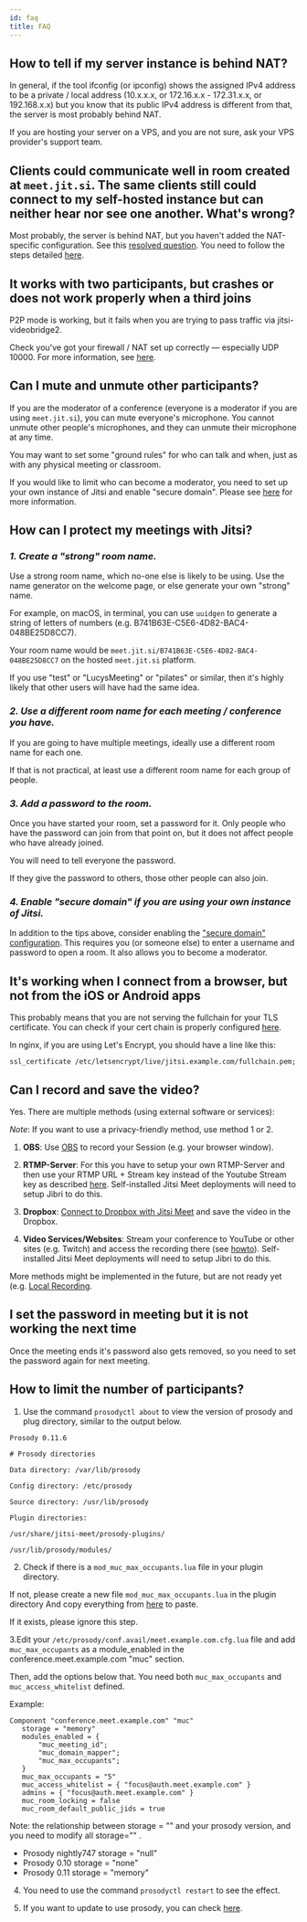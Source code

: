 ```yaml
---
id: faq
title: FAQ
---
```


## How to tell if my server instance is behind NAT?

In general, if the tool ifconfig (or ipconfig) shows the assigned IPv4 address to be a private / local address (10.x.x.x, or  172.16.x.x - 172.31.x.x, or 192.168.x.x) but you know that its public IPv4 address is different from that, the server is most probably behind NAT.

If you are hosting your server on a VPS, and you are not sure, ask your VPS provider's support team.

## Clients could communicate well in room created at `meet.jit.si`. The same clients still could connect to my self-hosted instance but can neither hear nor see one another. What's wrong?

Most probably, the server is behind NAT, but you haven't added the NAT-specific configuration. See this [resolved question](https://community.jitsi.org/t/cannot-see-video-or-hear-audio-on-self-hosted-instance/). You need to follow the steps detailed [here](devops-guide/devops-guide-quickstart#advanced-configuration).

## It works with two participants, but crashes or does not work properly when a third joins

P2P mode is working, but it fails when you are trying to pass traffic via jitsi-videobridge2.

Check you've got your firewall / NAT set up correctly — especially UDP 10000. For more information, see [here](devops-guide/devops-guide-quickstart#setup-and-configure-your-firewall).

## Can I mute and unmute other participants?

If you are the moderator of a conference (everyone is a moderator if you are using `meet.jit.si`), you can mute everyone's microphone. You cannot unmute other people's microphones, and they can unmute their microphone at any time.

You may want to set some "ground rules" for who can talk and when, just as with any physical meeting or classroom.

If you would like to limit who can become a moderator, you need to set up your own instance of Jitsi and enable "secure domain". Please see [here](#4-enable-secure-domain-if-you-are-using-your-own-instance-of-jitsi) for more information.

## How can I protect my meetings with Jitsi?

### _1. Create a "strong" room name._

Use a strong room name, which no-one else is likely to be using. Use the name generator on the welcome page, or else generate your own "strong" name.

For example, on macOS, in terminal, you can use `uuidgen` to generate a string of letters of numbers (e.g. B741B63E-C5E6-4D82-BAC4-048BE25D8CC7).

Your room name would be `meet.jit.si/B741B63E-C5E6-4D82-BAC4-048BE25D8CC7` on the hosted `meet.jit.si` platform.

If you use "test" or "LucysMeeting" or "pilates" or similar, then it's highly likely that other users will have had the same idea.

### _2. Use a different room name for each meeting / conference you have._

If you are going to have multiple meetings, ideally use a different room name for each one.

If that is not practical, at least use a different room name for each group of people.

### _3. Add a password to the room._

Once you have started your room, set a password for it. Only people who have the password can join from that point on, but it does not affect people who have already joined.

You will need to tell everyone the password.

If they give the password to others, those other people can also join.

### _4. Enable "secure domain" if you are using your own instance of Jitsi._

In addition to the tips above, consider enabling the ["secure domain" configuration](https://jitsi.github.io/handbook/docs/devops-guide/secure-domain). This requires you (or someone else) to enter a username and password to open a room. It also allows you to become a moderator.

## It's working when I connect from a browser, but not from the iOS or Android apps

This probably means that you are not serving the fullchain for your TLS certificate. You can check if your cert chain
is properly configured [here](https://whatsmychaincert.com/).

In nginx, if you are using Let's Encrypt, you should have a line like this:

`ssl_certificate /etc/letsencrypt/live/jitsi.example.com/fullchain.pem;`


## Can I record and save the video?

Yes. There are multiple methods (using external software or services):

_Note_: If you want to use a privacy-friendly method, use method 1 or 2.

1. **OBS**: Use [OBS](https://obsproject.com/) to record your Session (e.g. your browser window).

2. **RTMP-Server**: For this you have to setup your own RTMP-Server and then use your RTMP URL + Stream key instead of the Youtube Stream key as described [here](https://jitsi.org/blog/live-streaming-with-jitsi-and-youtube/). Self-installed Jitsi Meet deployments will need to setup Jibri to do this.

3. **Dropbox**: [Connect to Dropbox with Jitsi Meet](/handbook/docs/dev-guide/dev-guide-web-integrations#creating-the-dropbox-app-for-dropbox-recording-integration) and save the video in the Dropbox. 

4. **Video Services/Websites**: Stream your conference to YouTube or other sites (e.g. Twitch) and access the recording there (see [howto](https://jitsi.org/blog/live-streaming-with-jitsi-and-youtube/)). Self-installed Jitsi Meet deployments will need to setup Jibri to do this. 

More methods might be implemented in the future, but are not ready yet (e.g. [Local Recording](https://github.com/jitsi/jitsi-meet/issues/6014).

## I set the password in meeting but it is not working the next time
Once the meeting ends it's password also gets removed, so you need to set the password again for next meeting.

## How to limit the number of participants?

1. Use the command `prosodyctl about` to view the version of prosody and plug directory, similar to the output below.

```
Prosody 0.11.6

# Prosody directories

Data directory: /var/lib/prosody

Config directory: /etc/prosody

Source directory: /usr/lib/prosody

Plugin directories:

/usr/share/jitsi-meet/prosody-plugins/

/usr/lib/prosody/modules/
```

2. Check if there is a `mod_muc_max_occupants.lua` file in your plugin directory.

If not, please create a new file `mod_muc_max_occupants.lua` in the plugin directory And copy everything from [here](https://github.com/jitsi/jitsi-meet/blob/master/resources/prosody-plugins/mod_muc_max_occupants.lua) to paste.

If it exists, please ignore this step.

3.Edit your `/etc/prosody/conf.avail/meet.example.com.cfg.lua` file and add `muc_max_occupants` as a module_enabled in the conference.meet.example.com "muc" section.

Then, add the options below that. You need both `muc_max_occupants` and `muc_access_whitelist` defined.

Example:

```
Component "conference.meet.example.com" "muc"
   storage = "memory"
   modules_enabled = {
       "muc_meeting_id";
       "muc_domain_mapper";
       "muc_max_occupants"; 
   }
   muc_max_occupants = "5"
   muc_access_whitelist = { "focus@auth.meet.example.com" }
   admins = { "focus@auth.meet.example.com" }
   muc_room_locking = false
   muc_room_default_public_jids = true
```

Note: the relationship between storage = "" and your prosody version, and you need to modify all storage="" .
- Prosody nightly747 storage = "null"
- Prosody 0.10 storage = "none"
- Prosody 0.11 storage = "memory"

4. You need to use the command `prosodyctl restart` to see the effect.

5. If you want to update to use prosody, you can check [here](https://community.jitsi.org/t/how-to-how-do-i-update-prosody/72205).

